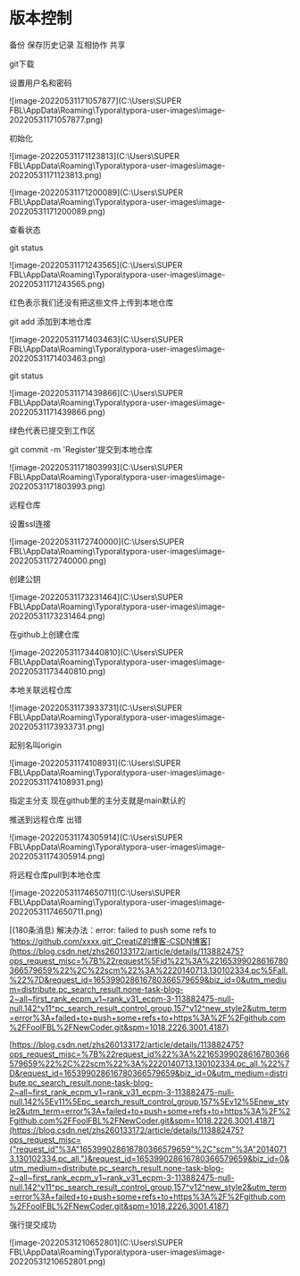 # 版本控制

备份  保存历史记录 互相协作 共享

git下载

设置用户名和密码

![image-20220531171057877](C:\Users\SUPER FBL\AppData\Roaming\Typora\typora-user-images\image-20220531171057877.png)

初始化

![image-20220531171123813](C:\Users\SUPER FBL\AppData\Roaming\Typora\typora-user-images\image-20220531171123813.png)





![image-20220531171200089](C:\Users\SUPER FBL\AppData\Roaming\Typora\typora-user-images\image-20220531171200089.png)

查看状态

git status

![image-20220531171243565](C:\Users\SUPER FBL\AppData\Roaming\Typora\typora-user-images\image-20220531171243565.png)

红色表示我们还没有把这些文件上传到本地仓库

git add 添加到本地仓库

![image-20220531171403463](C:\Users\SUPER FBL\AppData\Roaming\Typora\typora-user-images\image-20220531171403463.png)



git status 

![image-20220531171439866](C:\Users\SUPER FBL\AppData\Roaming\Typora\typora-user-images\image-20220531171439866.png)

绿色代表已提交到工作区



git commit -m 'Register'提交到本地仓库

![image-20220531171803993](C:\Users\SUPER FBL\AppData\Roaming\Typora\typora-user-images\image-20220531171803993.png)



远程仓库



设置ssl连接

![image-20220531172740000](C:\Users\SUPER FBL\AppData\Roaming\Typora\typora-user-images\image-20220531172740000.png)



创建公钥

![image-20220531173231464](C:\Users\SUPER FBL\AppData\Roaming\Typora\typora-user-images\image-20220531173231464.png)



在github上创建仓库

![image-20220531173440810](C:\Users\SUPER FBL\AppData\Roaming\Typora\typora-user-images\image-20220531173440810.png)



本地关联远程仓库

![image-20220531173933731](C:\Users\SUPER FBL\AppData\Roaming\Typora\typora-user-images\image-20220531173933731.png)

起别名叫origin

![image-20220531174108931](C:\Users\SUPER FBL\AppData\Roaming\Typora\typora-user-images\image-20220531174108931.png)

指定主分支 现在github里的主分支就是main默认的

推送到远程仓库 出错

![image-20220531174305914](C:\Users\SUPER FBL\AppData\Roaming\Typora\typora-user-images\image-20220531174305914.png)

将远程仓库pull到本地仓库

![image-20220531174650711](C:\Users\SUPER FBL\AppData\Roaming\Typora\typora-user-images\image-20220531174650711.png)

[(180条消息) 解决办法：error: failed to push some refs to ‘https://github.com/xxxx.git‘_CreatiZ的博客-CSDN博客](https://blog.csdn.net/zhs260133172/article/details/113882475?ops_request_misc=%7B%22request%5Fid%22%3A%22165399028616780366579659%22%2C%22scm%22%3A%2220140713.130102334.pc%5Fall.%22%7D&request_id=165399028616780366579659&biz_id=0&utm_medium=distribute.pc_search_result.none-task-blog-2~all~first_rank_ecpm_v1~rank_v31_ecpm-3-113882475-null-null.142^v11^pc_search_result_control_group,157^v12^new_style2&utm_term=error%3A+failed+to+push+some+refs+to+https%3A%2F%2Fgithub.com%2FFoolFBL%2FNewCoder.git&spm=1018.2226.3001.4187)

[https://blog.csdn.net/zhs260133172/article/details/113882475?ops_request_misc=%7B%22request_id%22%3A%22165399028616780366579659%22%2C%22scm%22%3A%2220140713.130102334.pc_all.%22%7D&request_id=165399028616780366579659&biz_id=0&utm_medium=distribute.pc_search_result.none-task-blog-2~all~first_rank_ecpm_v1~rank_v31_ecpm-3-113882475-null-null.142%5Ev11%5Epc_search_result_control_group,157%5Ev12%5Enew_style2&utm_term=error%3A+failed+to+push+some+refs+to+https%3A%2F%2Fgithub.com%2FFoolFBL%2FNewCoder.git&spm=1018.2226.3001.4187](https://blog.csdn.net/zhs260133172/article/details/113882475?ops_request_misc={"request_id"%3A"165399028616780366579659"%2C"scm"%3A"20140713.130102334.pc_all."}&request_id=165399028616780366579659&biz_id=0&utm_medium=distribute.pc_search_result.none-task-blog-2~all~first_rank_ecpm_v1~rank_v31_ecpm-3-113882475-null-null.142^v11^pc_search_result_control_group,157^v12^new_style2&utm_term=error%3A+failed+to+push+some+refs+to+https%3A%2F%2Fgithub.com%2FFoolFBL%2FNewCoder.git&spm=1018.2226.3001.4187)

强行提交成功



![image-20220531210652801](C:\Users\SUPER FBL\AppData\Roaming\Typora\typora-user-images\image-20220531210652801.png)